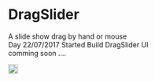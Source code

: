 # DragSlider
A slide show drag by hand or mouse 
<br>
Day 22/07/2017 Started Build DragSlider UI
<br>
comming soon ....

<img id="hello" src="https://rawgit.com/DaoHuyTuan/DragSlider/master/img/edit.svg" width="20" height="20" >


